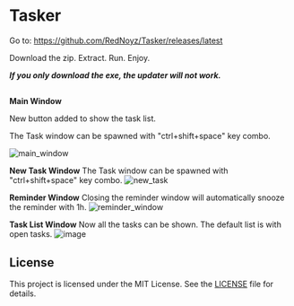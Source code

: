 # Tasker

Go to:
https://github.com/RedNoyz/Tasker/releases/latest

Download the zip. Extract. Run. Enjoy.

**_If you only download the exe, the updater will not work._**

##

**Main Window**

New button added to show the task list.

The Task window can be spawned with "ctrl+shift+space" key combo.

![main_window](https://github.com/user-attachments/assets/164183fc-e20b-40ab-b849-b1aa4c2f5981)


**New Task Window**
The Task window can be spawned with "ctrl+shift+space" key combo.
![new_task](https://github.com/user-attachments/assets/d0e35c38-4010-4b89-83ce-8c76cfc410aa)

**Reminder Window**
Closing the reminder window will automatically snooze the reminder with 1h.
![reminder_window](https://github.com/user-attachments/assets/b01deafa-316f-4ad5-a509-f4320b533e2a)

**Task List Window**
Now all the tasks can be shown. The default list is with open tasks.
![image](https://github.com/user-attachments/assets/4b09ef49-4bac-4b4d-ae25-e878123b1db4)


## License
 
This project is licensed under the MIT License. See the [LICENSE](LICENSE) file for details.
